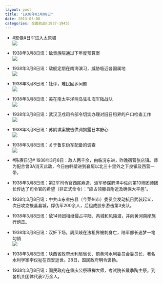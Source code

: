 ```yaml
---
layout: post
title: "1938年03月08日"
date: 2013-03-08
categories: 全面抗战(1937-1945)
---
```


<meta name="referrer" content="no-referrer" />

- #影像#日军进入太原城 <br/><img src="https://ww4.sinaimg.cn/large/aca367d8jw1e2islryay5j.jpg" />

- 1938年3月8日讯：敌贵族院通过下年度预算案 <br/><img src="https://ww3.sinaimg.cn/large/aca367d8jw1e2irmgt541j.jpg" />

- 1938年3月8日讯：敌舰定期在南海演习，威胁临近各国属地 <br/><img src="https://ww4.sinaimg.cn/large/aca367d8jw1e2ipw6orr2j.jpg" />

- 1938年3月8日讯：社评，难民回乡问题 <br/><img src="https://ww3.sinaimg.cn/large/aca367d8jw1e2io5s3zykj.jpg" />

- 1938年3月8日讯：美在南太平洋两岛驻扎海军陆战队 <br/><img src="https://ww1.sinaimg.cn/large/aca367d8jw1e2imf8thj5j.jpg" />

- 1938年3月8日讯：武汉卫戍司令部令切实办理对旧日租界的户口检查工作 <br/><img src="https://ww2.sinaimg.cn/large/aca367d8jw1e2iiydoudbj.jpg" />

- 1938年3月8日讯：苏阴谋案被告供词揭露日本野心 <br/><img src="https://ww1.sinaimg.cn/large/aca367d8jw1e2ih7ud3b5j.jpg" />

- 1938年3月8日讯：关于鲁东伪军配备的调查 <br/><img src="https://ww2.sinaimg.cn/large/aca367d8jw1e2ifhklm7hj.jpg" />

- #陈赓日记# 1938年3月8日：敌人两千余，由临汾东进，昨晚宿营张店镇。师为配合曾3A消灭此敌，今日由韩壁进到襄垣以北三十里外之下良镇及西营一带。 

- 1938年3月8日讯：第2军司令官西尾寿造、派军参谋鹈泽中佐向第10师团师团长传达了司令官的希望（非正式命令）：“应占领滕县附近及确保大平邑”。 

- 1938年3月8日讯：中共山东省掖县（今莱州市）委员会发动抗日武装起义，次日攻克掖县县城，俘伪军200余人，后组成胶东游击第3支队。 

- 1938年3月8日讯：敌14师团相继侵占平陆、芮城和风陵渡，并向黄河南岸施行炮击。 

- 1938年3月8日讯：汉奸下场，周凤岐在法租界被刺身亡，陆军部长迷梦一笔勾销 <br/><img src="https://ww4.sinaimg.cn/large/aca367d8jw1e2i530l0uoj.jpg" />

- 1938年3月8日讯：陕西省政府水利局局长、前黄河水利委员会委员长、著名水利学家李仪祉在西安逝世。28日，国民政府明令褒扬。 

- 1938年3月8日讯：国民政府在重庆公祭班禅大师，考试院长戴季陶主祭，到各机关团体代表2万余人。 

